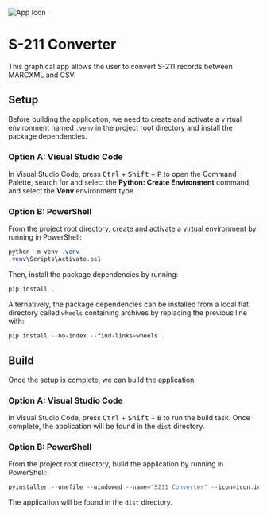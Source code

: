 ![App Icon](icon.ico)

# S-211 Converter

This graphical app allows the user to convert S-211 records between MARCXML and CSV.

## Setup

Before building the application, we need to create and activate a virtual environment named `.venv` in the project root directory and install the package dependencies.

### Option A: Visual Studio Code

In Visual Studio Code, press <kbd>Ctrl</kbd> + <kbd>Shift</kbd> + <kbd>P</kbd> to open the Command Palette, search for and select the **Python: Create Environment** command, and select the **Venv** environment type.

### Option B: PowerShell

From the project root directory, create and activate a virtual environment by running in PowerShell:

```powershell
python -m venv .venv
.venv\Scripts\Activate.ps1
```

Then, install the package dependencies by running:

```powershell
pip install .
```

Alternatively, the package dependencies can be installed from a local flat directory called `wheels` containing archives by replacing the previous line with:

```powershell
pip install --no-index --find-links=wheels .
```

## Build

Once the setup is complete, we can build the application.

### Option A: Visual Studio Code

In Visual Studio Code, press <kbd>Ctrl</kbd> + <kbd>Shift</kbd> + <kbd>B</kbd> to run the build task. Once complete, the application will be found in the `dist` directory.

### Option B: PowerShell

From the project root directory, build the application by running in PowerShell:

```powershell
pyinstaller --onefile --windowed --name="S211 Converter" --icon=icon.ico --add-data=icon.ico:. app.py
```

The application will be found in the `dist` directory.
